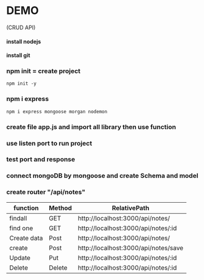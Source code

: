 # DEMO 
(CRUD API)
#### install nodejs 
#### install git 

### npm init = create project
```npm
npm init -y 
```
### npm i express
```install express
npm i express mongoose morgan nodemon
```

### create file app.js and import all library then use function
### use listen port to run project 
### test port and response
### connect mongoDB by mongoose and create Schema and model
### create router "/api/notes"


|    function  |      Method    |     RelativePath  |
| -------------| -------------  |     ------------- |
| findall      |   GET  | http://localhost:3000/api/notes/          |  
| find one     |   GET  | http://localhost:3000/api/notes/:id       |
| Create data  |   Post | http://localhost:3000/api/notes/          |
| create       |   Post | http://localhost:3000/api/notes/save      |
| Update       |   Put  | http://localhost:3000/api/notes/:id       |
| Delete       |   Delete  | http://localhost:3000/api/notes/:id       |



